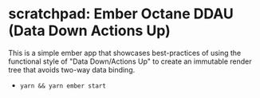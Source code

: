 # scratchpad: Ember Octane DDAU (Data Down Actions Up)

This is a simple ember app that showcases best-practices of using the functional
style of "Data Down/Actions Up" to create an immutable render tree that avoids
two-way data binding.

* `yarn && yarn ember start`
